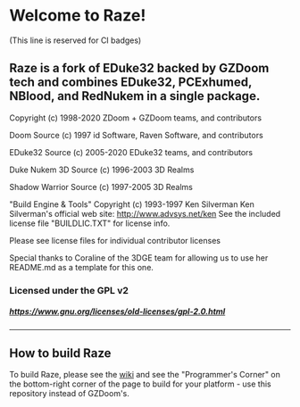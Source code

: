 # Welcome to Raze!

(This line is reserved for CI badges)

## Raze is a fork of EDuke32 backed by GZDoom tech and combines EDuke32, PCExhumed, NBlood, and RedNukem in a single package.

Copyright (c) 1998-2020 ZDoom + GZDoom teams, and contributors

Doom Source (c) 1997 id Software, Raven Software, and contributors

EDuke32 Source (c) 2005-2020 EDuke32 teams, and contributors

Duke Nukem 3D Source (c) 1996-2003 3D Realms

Shadow Warrior Source (c) 1997-2005 3D Realms

"Build Engine & Tools" Copyright (c) 1993-1997 Ken Silverman
Ken Silverman's official web site: http://www.advsys.net/ken
See the included license file "BUILDLIC.TXT" for license info.

Please see license files for individual contributor licenses

Special thanks to Coraline of the 3DGE team for allowing us to use her README.md as a template for this one.

### Licensed under the GPL v2
##### https://www.gnu.org/licenses/old-licenses/gpl-2.0.html
---

## How to build Raze

To build Raze, please see the [wiki](https://zdoom.org/wiki/) and see the "Programmer's Corner" on the bottom-right corner of the page to build for your platform - use this repository instead of GZDoom's.
